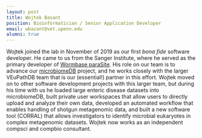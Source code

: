 ```yaml
---
layout: post
title: Wojtek Basant
position: Bioinformatician / Senior Application Developer
email: wbazant@vet.upenn.edu
alumni: true
---
```


Wojtek joined the lab in November of 2019 as our first *bona fide* software developer.  He came to us from the Sanger Institute, where he served as the primary developer of [Wormbase paraSite](https://parasite.wormbase.org/index.html).  His role on our team is to advance our [microbiomeDB](http://microbiomedb.org/) project, and he works closely with the larger VEuPathDB team that is our (essential!) partner in this effort.  Wojtek moved on to other software development projects with this larger team, but during his time with us he loaded large enteric disease datasets into microbiomeDB, built private user workspaces that allow users to directly upload and analyze their own data, developed an automated workflow that enables handling of shotgun metagenomic data, and built a new software tool (CORRAL) that allows investigators to identify microbial eukaryotes in complex metagenomic datasets. Wojtek now works as an independent compsci and compbio consultant.
